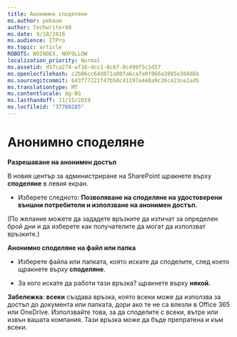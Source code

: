 ```yaml
---
title: Анонимно споделяне
ms.author: pebaum
author: Techwriter40
ms.date: 9/18/2018
ms.audience: ITPro
ms.topic: article
ROBOTS: NOINDEX, NOFOLLOW
localization_priority: Normal
ms.assetid: d57ca274-af16-4cc1-8c67-8c499f5c1d37
ms.openlocfilehash: c2b06cc64d071a80fa6cafe0f066a3885e388d6b
ms.sourcegitcommit: b43f77221f47b50c41197a448a9c26c423ce1ad5
ms.translationtype: MT
ms.contentlocale: bg-BG
ms.lasthandoff: 11/15/2019
ms.locfileid: "37768285"
---
```

# <a name="anonymous-sharing"></a>Анонимно споделяне

 **Разрешаване на анонимен достъп**
  
В новия център за администриране на SharePoint щракнете върху **споделяне** в левия екран. 
  
- Изберете следното: **Позволяване на споделяне на удостоверени външни потребители и използване на анонимен достъп.**
  
(По желание можете да зададете връзките да изтичат за определен брой дни и да изберете как получателите да могат да използват връзките.)
    
 **Анонимно споделяне на файл или папка**
  
- Изберете файла или папката, която искате да споделите, след което щракнете върху **споделяне**. 
    
- За кого искате да работи тази връзка? щракнете върху **някой.**
  
 **Забележка**: **всеки** създава връзка, която всеки може да използва за достъп до документа или папката, дори ако те не са влезли в Office 365 или OneDrive. Използвайте това, за да споделите с всеки, вътре или извън вашата компания. Тази връзка може да бъде препратена и към всеки. 
    


